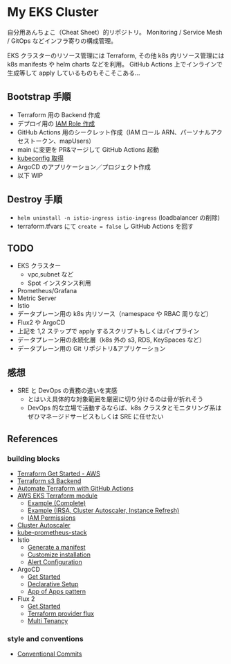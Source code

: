 # My EKS Cluster

自分用あんちょこ（Cheat Sheet）的リポジトリ。
Monitoring / Service Mesh / GitOps などインフラ寄りの構成管理。

EKS クラスターのリソース管理には Terraform,
その他 k8s 内リソース管理には k8s manifests や helm charts などを利用。
GitHub Actions 上でインラインで生成等して apply しているものもそこそこある…

## Bootstrap 手順

- Terraform 用の Backend 作成
- デプロイ用の [IAM Role 作成](./docs/iam.md)
- GitHub Actions 用のシークレット作成（IAM ロール ARN、パーソナルアクセストークン、mapUsers）
- main に変更を PR&マージして GitHub Actions 起動
- [kubeconfig 取得](./docs/kubeconfig.md)
- ArgoCD のアプリケーション／プロジェクト作成
- 以下 WIP

## Destroy 手順

- `helm uninstall -n istio-ingress istio-ingress` (loadbalancer の削除)
- terraform.tfvars にて `create = false` し GitHub Actions を回す

## TODO

- EKS クラスター
  - vpc,subnet など
  - Spot インスタンス利用
- Prometheus/Grafana
- Metric Server
- Istio
- データプレーン用の k8s 内リソース（namespace や RBAC 周りなど）
- Flux2 や ArgoCD
- 上記を 1,2 ステップで apply するスクリプトもしくはパイプライン
- データプレーン用の永続化層（k8s 外の s3, RDS, KeySpaces など）
- データプレーン用の Git リポジトリ&アプリケーション

## 感想

- SRE と DevOps の責務の違いを実感
  - とはいえ具体的な対象範囲を厳密に切り分けるのは骨が折れそう
  - DevOps 的な立場で活動するならば、k8s クラスタとモニタリング系はぜひマネージドサービスもしくは SRE に任せたい

## References

### building blocks

- [Terraform Get Started - AWS](https://learn.hashicorp.com/collections/terraform/aws-get-started)
- [Terraform s3 Backend](https://www.terraform.io/language/settings/backends/s3)
- [Automate Terraform with GitHub Actions](https://learn.hashicorp.com/tutorials/terraform/github-actions)
- [AWS EKS Terraform module](https://registry.terraform.io/modules/terraform-aws-modules/eks/aws/latest)
  - [Example (Complete)](https://github.com/terraform-aws-modules/terraform-aws-eks/tree/master/examples/complete)
  - [Example (IRSA, Cluster Autoscaler, Instance Refresh)](https://github.com/terraform-aws-modules/terraform-aws-eks/tree/master/examples/complete)
  - [IAM Permissions](https://github.com/terraform-aws-modules/terraform-aws-eks/blob/master/docs/iam-permissions.md)
- [Cluster Autoscaler](https://docs.aws.amazon.com/ja_jp/eks/latest/userguide/cluster-autoscaler.html)
- [kube-prometheus-stack](https://github.com/prometheus-community/helm-charts/tree/main/charts/kube-prometheus-stack)
- Istio
  - [Generate a manifest](https://istio.io/latest/docs/setup/install/istioctl/#generate-a-manifest-before-installation)
  - [Customize installation](https://istio.io/latest/docs/setup/additional-setup/customize-installation/)
  - [Alert Configuration](https://prometheus.io/docs/alerting/latest/configuration/)
- ArgoCD
  - [Get Started](https://argo-cd.readthedocs.io/en/stable/getting_started/)
  - [Declarative Setup](https://argo-cd.readthedocs.io/en/stable/operator-manual/declarative-setup/)
  - [App of Apps pattern](https://argo-cd.readthedocs.io/en/stable/operator-manual/cluster-bootstrapping/)
- Flux 2
  - [Get Started](https://fluxcd.io/docs/get-started/)
  - [Terraform provider flux](https://github.com/fluxcd/terraform-provider-flux)
  - [Multi Tenancy](https://github.com/fluxcd/flux2-multi-tenancy)

### style and conventions

- [Conventional Commits](https://www.conventionalcommits.org/en/v1.0.0/)
